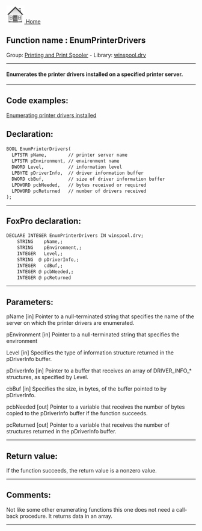 [<img src="../../images/home.png"> Home ](https://github.com/VFPX/Win32API)  

## Function name : EnumPrinterDrivers
Group: [Printing and Print Spooler](../../functions_group.md#Printing_and_Print_Spooler)  -  Library: [winspool.drv](../../Libraries.md#winspool.drv)  
***  


#### Enumerates the printer drivers installed on a specified printer server.
***  


## Code examples:
[Enumerating printer drivers installed](../../samples/sample_082.md)  

## Declaration:
```foxpro  
BOOL EnumPrinterDrivers(
  LPTSTR pName,        // printer server name
  LPTSTR pEnvironment, // environment name
  DWORD Level,         // information level
  LPBYTE pDriverInfo,  // driver information buffer
  DWORD cbBuf,         // size of driver information buffer
  LPDWORD pcbNeeded,   // bytes received or required
  LPDWORD pcReturned   // number of drivers received
);  
```  
***  


## FoxPro declaration:
```foxpro  
DECLARE INTEGER EnumPrinterDrivers IN winspool.drv;
	STRING    pName,;
	STRING    pEnvironment,;
	INTEGER   Level,;
	STRING  @ pDriverInfo,;
	INTEGER   cdBuf,;
	INTEGER @ pcbNeeded,;
	INTEGER @ pcReturned  
```  
***  


## Parameters:
pName 
[in] Pointer to a null-terminated string that specifies the name of the server on which the printer drivers are enumerated. 

pEnvironment 
[in] Pointer to a null-terminated string that specifies the environment 

Level 
[in] Specifies the type of information structure returned in the pDriverInfo buffer. 

pDriverInfo 
[in] Pointer to a buffer that receives an array of DRIVER_INFO_* structures, as specified by Level. 

cbBuf 
[in] Specifies the size, in bytes, of the buffer pointed to by pDriverInfo. 

pcbNeeded 
[out] Pointer to a variable that receives the number of bytes copied to the pDriverInfo buffer if the function succeeds. 

pcReturned 
[out] Pointer to a variable that receives the number of structures returned in the pDriverInfo buffer. 
  
***  


## Return value:
If the function succeeds, the return value is a nonzero value.  
***  


## Comments:
Not like some other enumerating functions this one does not need a call-back procedure. It returns data in an array.  
  
***  


